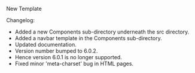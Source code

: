 New Template

Changelog:
- Added a new Components sub-directory underneath the src directory.
- Added a navbar template in the Components sub-directory.
- Updated documentation.
- Version number bumped to 6.0.2.
- Hence version 6.0.1 is no longer supported.
- Fixed minor 'meta-charset' bug in HTML pages.
